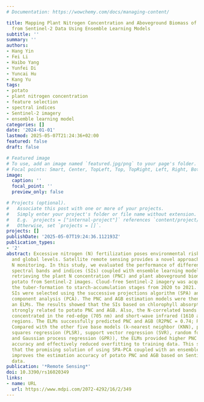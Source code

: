 ```yaml
---
# Documentation: https://wowchemy.com/docs/managing-content/

title: Mapping Plant Nitrogen Concentration and Aboveground Biomass of Potato Crops
  from Sentinel-2 Data Using Ensemble Learning Models
subtitle: ''
summary: ''
authors:
- Hang Yin
- Fei Li
- Haibo Yang
- Yunfei Di
- Yuncai Hu
- Kang Yu
tags:
- potato
- plant nitrogen concentration
- feature selection
- spectral indices
- Sentinel-2 imagery
- ensemble learning model
categories: []
date: '2024-01-01'
lastmod: 2025-05-07T21:24:36+02:00
featured: false
draft: false

# Featured image
# To use, add an image named `featured.jpg/png` to your page's folder.
# Focal points: Smart, Center, TopLeft, Top, TopRight, Left, Right, BottomLeft, Bottom, BottomRight.
image:
  caption: ''
  focal_point: ''
  preview_only: false

# Projects (optional).
#   Associate this post with one or more of your projects.
#   Simply enter your project's folder or file name without extension.
#   E.g. `projects = ["internal-project"]` references `content/project/deep-learning/index.md`.
#   Otherwise, set `projects = []`.
projects: []
publishDate: '2025-05-07T19:24:36.112193Z'
publication_types:
- '2'
abstract: Excessive nitrogen (N) fertilization poses environmental risks at regional
  and global levels. Satellite remote sensing provides a novel approach for large-scale
  N monitoring. In this study, we evaluated the performance of different types of
  spectral bands and indices (SIs) coupled with ensemble learning models (ELMs) at
  retrieving the plant N concentration (PNC) and plant aboveground biomass (AGB) of
  potato from Sentinel-2 images. Cloud-free Sentinel-2 imagery was acquired during
  the tuber-formation to starch-accumulation stages from 2020 to 2021. Fourteen optimal
  SIs were selected using the successive projections algorithm (SPA) and principal
  component analysis (PCA). The PNC and AGB estimation models were then built using
  an ELMs. The results showed that the SIs based on chlorophyll absorption bands were
  strongly related to potato PNC and AGB. Also, the N-correlated bands were mainly
  concentrated in the red-edge (705 nm) and short-wave infrared (1610 and 2190 nm)
  regions. The ELMs successfully predicted PNC and AGB (R2PNC = 0.74; R2AGB = 0.82).
  Compared with the other five base models (k-nearest neighbor (KNN), partial least
  squares regression (PLSR), support vector regression (SVR), random forest (RF),
  and Gaussian process regression (GPR)), the ELMs provided higher PNC and AGB estimation
  accuracy and effectively reduced overfitting to training data. This study demonstrated
  that the promising solution of using SPA-PCA coupled with an ensemble learning model
  improves the estimation accuracy of potato PNC and AGB based on Sentinel-2 imagery
  data.
publication: '*Remote Sensing*'
doi: 10.3390/rs16020349
links:
- name: URL
  url: https://www.mdpi.com/2072-4292/16/2/349
---
```

